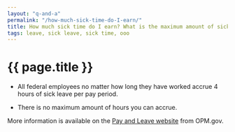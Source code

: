 ```yaml
---
layout: "q-and-a"
permalink: "/how-much-sick-time-do-I-earn/"
title: How much sick time do I earn? What is the maximum amount of sick time I can accrue?
tags: leave, sick leave, sick time, ooo
---
```


# {{ page.title }}

* All federal employees no matter how long they have worked accrue 4 hours of sick leave per pay period.

* There is no maximum amount of hours you can accrue.

More information is available on the [Pay and Leave website](https://www.opm.gov/policy-data-oversight/pay-leave/leave-administration/fact-sheets/annual-leave/) from OPM.gov.

